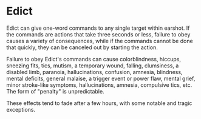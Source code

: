 # Edict
Edict can give one-word commands to any single target within earshot. If the commands are actions that take three seconds or less, failure to obey causes a variety of consequences, while if the commands cannot be done that quickly, they can be canceled out by starting the action.

Failure to obey Edict's commands can cause colorblindness, hiccups, sneezing fits, tics, mutism, a temporary wound, falling, clumsiness, a disabled limb, paranoia, hallucinations, confusion, amnesia, blindness, mental deficits, general malaise, a trigger event or power flaw, mental grief, minor stroke-like symptoms, hallucinations, amnesia, compulsive tics, etc. The form of "penalty" is unpredictable.

These effects tend to fade after a few hours, with some notable and tragic exceptions.
